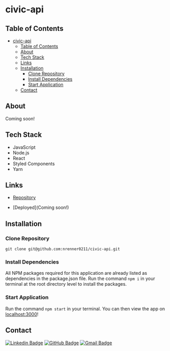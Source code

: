 # civic-api

## Table of Contents

- [civic-api](#civic-api)
  - [Table of Contents](#table-of-contents)
  - [About](#about)
  - [Tech Stack](#tech-stack)
  - [Links](#links)
  - [Installation](#installation)
    - [Clone Repository](#clone-repository)
    - [Install Dependencies](#install-dependencies)
    - [Start Application](#start-application)
  - [Contact](#contact)

## About

Coming soon!

## Tech Stack

- JavaScript
- Node.js
- React
- Styled Components
- Yarn

## Links

- [Repository](https://github.com/nrenner0211/civic-api)

- [Deployed](Coming soon!)

## Installation

### Clone Repository

`git clone git@github.com:nrenner0211/civic-api.git`

### Install Dependencies

All NPM packages required for this application are already listed as dependencies in the package.json file. Run the command `npm i` in your terminal at the root directory level to install the packages.

### Start Application

Run the command `npm start` in your terminal. You can then view the app on [localhost:3000](http://localhost:3000/)!

## Contact

[![Linkedin Badge](https://img.shields.io/badge/-nrenner0211-blue?style=flat-square&logo=Linkedin&logoColor=white&link=https://www.linkedin.com/in/nicolette-renner/)](https://www.linkedin.com/in/nicolette-renner/)
[![GitHub Badge](https://img.shields.io/badge/-nrenner0211-7261A3?style=flat-square&logo=Github&logoColor=white&link=https://github.com/nrenner0211)](https://github.com/nrenner0211)
[![Gmail Badge](https://img.shields.io/badge/-nrenner0211@gmail.com-c14438?style=flat-square&logo=Gmail&logoColor=white&link=mailto:nrenner0211@gmail.com)](mailto:nrenner0211@gmail.com)
